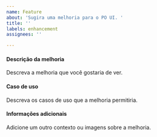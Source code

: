 ```yaml
---
name: Feature
about: 'Sugira uma melhoria para o PO UI. '
title: ''
labels: enhancement
assignees: ''

---
```


#### Descrição da melhoria
Descreva a melhoria que você gostaria de ver.

#### Caso de uso
Descreva os casos de uso que a melhoria permitiria.

#### Informações adicionais
Adicione um outro contexto ou imagens sobre a melhoria.
